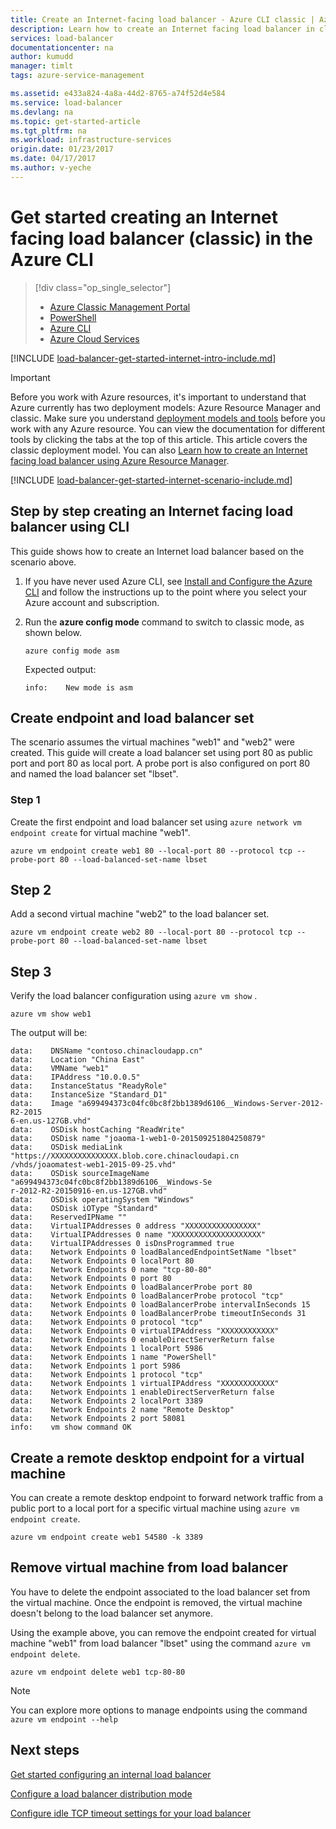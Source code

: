 ```yaml
---
title: Create an Internet-facing load balancer - Azure CLI classic | Azure
description: Learn how to create an Internet facing load balancer in classic deployment model using the Azure CLI
services: load-balancer
documentationcenter: na
author: kumudd
manager: timlt
tags: azure-service-management

ms.assetid: e433a824-4a8a-44d2-8765-a74f52d4e584
ms.service: load-balancer
ms.devlang: na
ms.topic: get-started-article
ms.tgt_pltfrm: na
ms.workload: infrastructure-services
origin.date: 01/23/2017
ms.date: 04/17/2017
ms.author: v-yeche
---
```


# Get started creating an Internet facing load balancer (classic) in the Azure CLI
> [!div class="op_single_selector"]
> * [Azure Classic Management Portal](./load-balancer-get-started-internet-classic-portal.md)
> * [PowerShell](./load-balancer-get-started-internet-classic-ps.md)
> * [Azure CLI](./load-balancer-get-started-internet-classic-cli.md)
> * [Azure Cloud Services](./load-balancer-get-started-internet-classic-cloud.md)

[!INCLUDE [load-balancer-get-started-internet-intro-include.md](../../includes/load-balancer-get-started-internet-intro-include.md)]

> [!IMPORTANT]
> Before you work with Azure resources, it's important to understand that Azure currently has two deployment models: Azure Resource Manager and classic. Make sure you understand [deployment models and tools](../azure-classic-rm.md) before you work with any Azure resource. You can view the documentation for different tools by clicking the tabs at the top of this article. This article covers the classic deployment model. You can also [Learn how to create an Internet facing load balancer using Azure Resource Manager](./load-balancer-get-started-internet-arm-ps.md).

[!INCLUDE [load-balancer-get-started-internet-scenario-include.md](../../includes/load-balancer-get-started-internet-scenario-include.md)]

## Step by step creating an Internet facing load balancer using CLI

This guide shows how to create an Internet load balancer based on the scenario above.

1. If you have never used Azure CLI, see [Install and Configure the Azure CLI](../cli-install-nodejs.md) and follow the instructions up to the point where you select your Azure account and subscription.
2. Run the **azure config mode** command to switch to classic mode, as shown below.

    ```azurecli
    azure config mode asm
    ```

    Expected output:

    ```
    info:    New mode is asm
    ```

## Create endpoint and load balancer set

The scenario assumes the virtual machines "web1" and "web2" were created.
This guide will create a load balancer set using port 80 as public port and port 80 as local port. A probe port is also configured on port 80 and named the load balancer set "lbset".

### Step 1

Create the first endpoint and load balancer set using `azure network vm endpoint create` for virtual machine "web1".

```azurecli
azure vm endpoint create web1 80 --local-port 80 --protocol tcp --probe-port 80 --load-balanced-set-name lbset
```

## Step 2

Add a second virtual machine "web2" to the load balancer set.

```azurecli
azure vm endpoint create web2 80 --local-port 80 --protocol tcp --probe-port 80 --load-balanced-set-name lbset
```

## Step 3

Verify the load balancer configuration using `azure vm show` .

```azurecli
azure vm show web1
```

The output will be:

```
data:    DNSName "contoso.chinacloudapp.cn"
data:    Location "China East"
data:    VMName "web1"
data:    IPAddress "10.0.0.5"
data:    InstanceStatus "ReadyRole"
data:    InstanceSize "Standard_D1"
data:    Image "a699494373c04fc0bc8f2bb1389d6106__Windows-Server-2012-R2-2015
6-en.us-127GB.vhd"
data:    OSDisk hostCaching "ReadWrite"
data:    OSDisk name "joaoma-1-web1-0-201509251804250879"
data:    OSDisk mediaLink "https://XXXXXXXXXXXXXXX.blob.core.chinacloudapi.cn
/vhds/joaomatest-web1-2015-09-25.vhd"
data:    OSDisk sourceImageName "a699494373c04fc0bc8f2bb1389d6106__Windows-Se
r-2012-R2-20150916-en.us-127GB.vhd"
data:    OSDisk operatingSystem "Windows"
data:    OSDisk iOType "Standard"
data:    ReservedIPName ""
data:    VirtualIPAddresses 0 address "XXXXXXXXXXXXXXXX"
data:    VirtualIPAddresses 0 name "XXXXXXXXXXXXXXXXXXXX"
data:    VirtualIPAddresses 0 isDnsProgrammed true
data:    Network Endpoints 0 loadBalancedEndpointSetName "lbset"
data:    Network Endpoints 0 localPort 80
data:    Network Endpoints 0 name "tcp-80-80"
data:    Network Endpoints 0 port 80
data:    Network Endpoints 0 loadBalancerProbe port 80
data:    Network Endpoints 0 loadBalancerProbe protocol "tcp"
data:    Network Endpoints 0 loadBalancerProbe intervalInSeconds 15
data:    Network Endpoints 0 loadBalancerProbe timeoutInSeconds 31
data:    Network Endpoints 0 protocol "tcp"
data:    Network Endpoints 0 virtualIPAddress "XXXXXXXXXXXX"
data:    Network Endpoints 0 enableDirectServerReturn false
data:    Network Endpoints 1 localPort 5986
data:    Network Endpoints 1 name "PowerShell"
data:    Network Endpoints 1 port 5986
data:    Network Endpoints 1 protocol "tcp"
data:    Network Endpoints 1 virtualIPAddress "XXXXXXXXXXXX"
data:    Network Endpoints 1 enableDirectServerReturn false
data:    Network Endpoints 2 localPort 3389
data:    Network Endpoints 2 name "Remote Desktop"
data:    Network Endpoints 2 port 58081
info:    vm show command OK
```

## Create a remote desktop endpoint for a virtual machine

You can create a remote desktop endpoint to forward network traffic from a public port to a local port for a specific virtual machine using `azure vm endpoint create`.

```azurecli
azure vm endpoint create web1 54580 -k 3389
```

## Remove virtual machine from load balancer

You have to delete the endpoint associated to the load balancer set from the virtual machine. Once the endpoint is removed, the virtual machine doesn't belong to the load balancer set anymore.

Using the example above, you can remove the endpoint created for virtual machine "web1" from load balancer "lbset" using the command `azure vm endpoint delete`.

```azurecli
azure vm endpoint delete web1 tcp-80-80
```

> [!NOTE]
> You can explore more options to manage endpoints using the command `azure vm endpoint --help`

## Next steps

[Get started configuring an internal load balancer](./load-balancer-get-started-ilb-arm-ps.md)

[Configure a load balancer distribution mode](./load-balancer-distribution-mode.md)

[Configure idle TCP timeout settings for your load balancer](./load-balancer-tcp-idle-timeout.md)